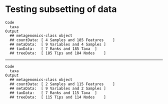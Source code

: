 # Testing subsetting of data

    Code
      taxa
    Output
      ## metagenomics-class object 
      ## countData:	[ 4 Samples and 185 Features	] 
      ## metaData:	[ 9 Variables and 4 Samples	] 
      ## taxData:	[ 7 Ranks and 185 Taxa	] 
      ## treeData:	[ 185 Tips and 184 Nodes	] 

---

    Code
      taxa
    Output
      ## metagenomics-class object 
      ## countData:	[ 2 Samples and 115 Features	] 
      ## metaData:	[ 9 Variables and 2 Samples	] 
      ## taxData:	[ 7 Ranks and 115 Taxa	] 
      ## treeData:	[ 115 Tips and 114 Nodes	] 


